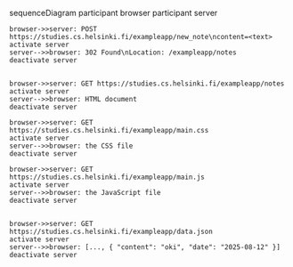 sequenceDiagram
    participant browser
    participant server

    
    browser->>server: POST https://studies.cs.helsinki.fi/exampleapp/new_note\ncontent=<text>
    activate server
    server-->>browser: 302 Found\nLocation: /exampleapp/notes
    deactivate server


    browser->>server: GET https://studies.cs.helsinki.fi/exampleapp/notes
    activate server
    server-->>browser: HTML document
    deactivate server

    browser->>server: GET https://studies.cs.helsinki.fi/exampleapp/main.css
    activate server
    server-->>browser: the CSS file
    deactivate server

    browser->>server: GET https://studies.cs.helsinki.fi/exampleapp/main.js
    activate server
    server-->>browser: the JavaScript file
    deactivate server


    browser->>server: GET https://studies.cs.helsinki.fi/exampleapp/data.json
    activate server
    server-->>browser: [..., { "content": "oki", "date": "2025-08-12" }]
    deactivate server


